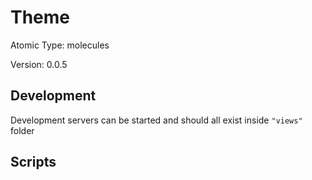 # Theme

Atomic Type: molecules

Version: 0.0.5

## Development

Development servers can be started and should all exist inside `"views"` folder

## Scripts
